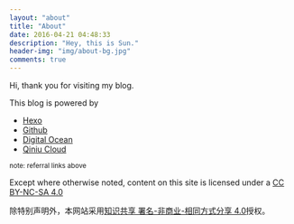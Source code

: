 ```yaml
---
layout: "about"
title: "About"
date: 2016-04-21 04:48:33
description: "Hey, this is Sun."
header-img: "img/about-bg.jpg"
comments: true
---
```


Hi, thank you for visiting my blog. 

This blog is powered by

* [Hexo](https://hexo.io)
* [Github](https://github.com/)
* [Digital Ocean](https://m.do.co/c/2adf40a76dab)
* [Qiniu Cloud](https://portal.qiniu.com/signup?code=3lnzd178edmqa)

<sub>note: referral links above</sub>

Except where otherwise noted, content on this site is licensed under a [CC BY-NC-SA 4.0](https://creativecommons.org/licenses/by-nc-sa/4.0/)

除特别声明外，本网站采用[知识共享 署名-非商业-相同方式分享 4.0](https://creativecommons.org/licenses/by-nc-sa/4.0/)授权。
 
